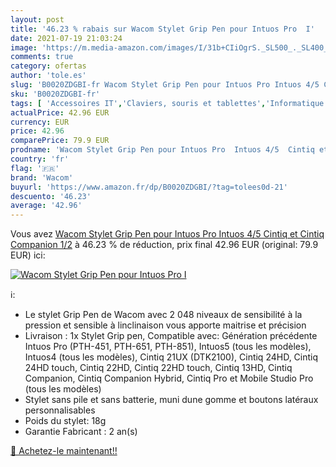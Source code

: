 ```yaml
---
layout: post
title: '46.23 % rabais sur Wacom Stylet Grip Pen pour Intuos Pro  I'
date: 2021-07-19 21:03:24
image: 'https://m.media-amazon.com/images/I/31b+CIiOgrS._SL500_._SL400_.jpg'
comments: true
category: ofertas
author: 'tole.es'
slug: 'B0020ZDGBI-fr Wacom Stylet Grip Pen pour Intuos Pro Intuos 4/5 Cintiq et...'
sku: 'B0020ZDGBI-fr'
tags: [ 'Accessoires IT','Claviers, souris et tablettes','Informatique','Stylos pour tablette graphique','wacom', ]
actualPrice: 42.96 EUR
currency: EUR
price: 42.96
comparePrice: 79.9 EUR
prodname: 'Wacom Stylet Grip Pen pour Intuos Pro  Intuos 4/5  Cintiq et Cintiq Companion 1/2'
country: 'fr'
flag: '🇫🇷'
brand: 'Wacom'
buyurl: 'https://www.amazon.fr/dp/B0020ZDGBI/?tag=tolees0d-21'
descuento: '46.23'
average: '42.96'
---
```


Vous avez [Wacom Stylet Grip Pen pour Intuos Pro  Intuos 4/5  Cintiq et Cintiq Companion 1/2](https://www.amazon.fr/dp/B0020ZDGBI/?tag=tolees0d-21)  à  46.23 % de réduction, prix final  42.96 EUR (original: 79.9 EUR) ici:

[![Wacom Stylet Grip Pen pour Intuos Pro  I](https://m.media-amazon.com/images/I/31b+CIiOgrS._SL500_._SL400_.jpg)](https://www.amazon.fr/dp/B0020ZDGBI/?tag=tolees0d-21)

ℹ️:

- Le stylet Grip Pen de Wacom avec 2 048 niveaux de sensibilité à la pression et sensible à linclinaison vous apporte maitrise et précision
- Livraison : 1x Stylet Grip pen, Compatible avec: Génération précédente Intuos Pro (PTH-451, PTH-651, PTH-851), Intuos5 (tous les modèles), Intuos4 (tous les modèles), Cintiq 21UX (DTK2100), Cintiq 24HD, Cintiq 24HD touch, Cintiq 22HD, Cintiq 22HD touch, Cintiq 13HD, Cintiq Companion, Cintiq Companion Hybrid, Cintiq Pro et Mobile Studio Pro (tous les modèles)
- Stylet sans pile et sans batterie, muni dune gomme et boutons latéraux personnalisables
- Poids du stylet: 18g
- Garantie Fabricant : 2 an(s)

[🛒 Achetez-le maintenant!!](https://www.amazon.fr/dp/B0020ZDGBI/?tag=tolees0d-21)
